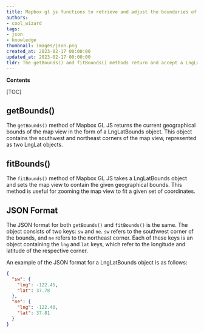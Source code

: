 ```yaml
---
title: Mapbox gl js functions to retrieve and adjust the boundaries of a map
authors:
- cool_wizard
tags:
- json
- knowledge
thumbnail: images/json.png
created_at: 2023-02-17 00:00:00
updated_at: 2023-02-17 00:00:00
tldr: The getBounds() and fitBounds() methods return and accept a LngLatBounds object, which is an array of two LngLat objects in JSON format.
---
```


**Contents**

[TOC]

## getBounds()

The `getBounds()` method of Mapbox GL JS returns the current geographical bounds of the map view in the form of a LngLatBounds object. This object contains the southwest and northeast corners of the map view, represented as two LngLat objects.

## fitBounds()

The `fitBounds()` method of Mapbox GL JS takes a LngLatBounds object and sets the map view to contain the given geographical bounds. This method is useful for zooming the map view to fit a given set of coordinates.

## JSON Format

The JSON format for both `getBounds()` and `fitBounds()` is the same. The object consists of two keys: `sw` and `ne`. `sw` refers to the southwest corner of the bounds, and `ne` refers to the northeast corner. Each of these keys is an object containing the `lng` and `lat` keys, which refer to the longitude and latitude of the respective corner.

An example of the JSON format for a LngLatBounds object is as follows:

```json
{
  "sw": {
    "lng": -122.45,
    "lat": 37.78
  },
  "ne": {
    "lng": -122.40,
    "lat": 37.81
  }
}
```
